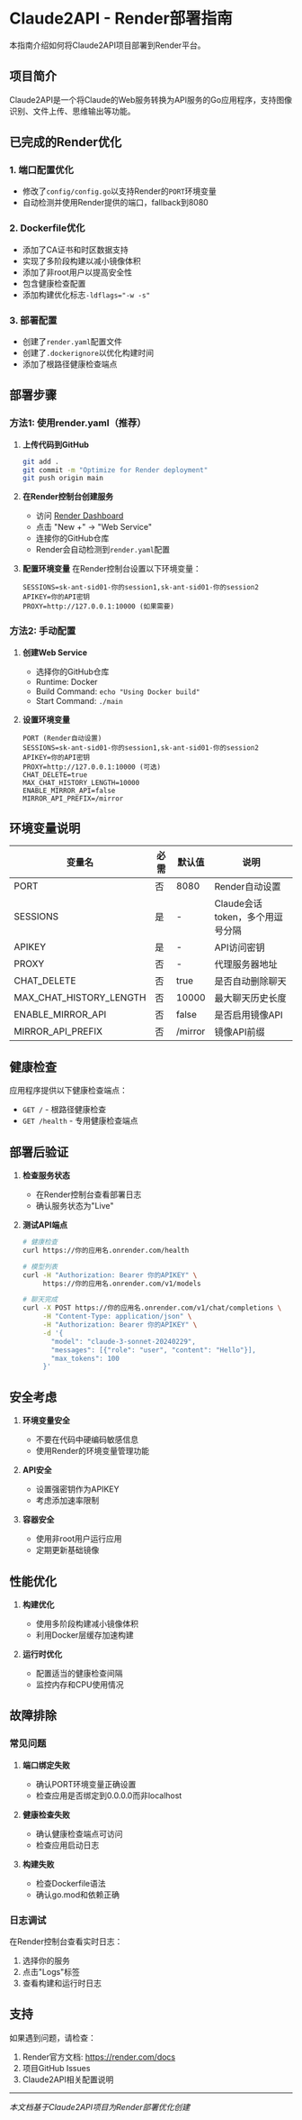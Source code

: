 # Claude2API - Render部署指南

本指南介绍如何将Claude2API项目部署到Render平台。

## 项目简介

Claude2API是一个将Claude的Web服务转换为API服务的Go应用程序，支持图像识别、文件上传、思维输出等功能。

## 已完成的Render优化

### 1. 端口配置优化
- 修改了`config/config.go`以支持Render的`PORT`环境变量
- 自动检测并使用Render提供的端口，fallback到8080

### 2. Dockerfile优化
- 添加了CA证书和时区数据支持
- 实现了多阶段构建以减小镜像体积
- 添加了非root用户以提高安全性
- 包含健康检查配置
- 添加构建优化标志`-ldflags="-w -s"`

### 3. 部署配置
- 创建了`render.yaml`配置文件
- 创建了`.dockerignore`以优化构建时间
- 添加了根路径健康检查端点

## 部署步骤

### 方法1: 使用render.yaml（推荐）

1. **上传代码到GitHub**
   ```bash
   git add .
   git commit -m "Optimize for Render deployment"
   git push origin main
   ```

2. **在Render控制台创建服务**
   - 访问 [Render Dashboard](https://dashboard.render.com)
   - 点击 "New +" → "Web Service"
   - 连接你的GitHub仓库
   - Render会自动检测到`render.yaml`配置

3. **配置环境变量**
   在Render控制台设置以下环境变量：
   ```
   SESSIONS=sk-ant-sid01-你的session1,sk-ant-sid01-你的session2
   APIKEY=你的API密钥
   PROXY=http://127.0.0.1:10000 (如果需要)
   ```

### 方法2: 手动配置

1. **创建Web Service**
   - 选择你的GitHub仓库
   - Runtime: Docker
   - Build Command: `echo "Using Docker build"`
   - Start Command: `./main`

2. **设置环境变量**
   ```
   PORT (Render自动设置)
   SESSIONS=sk-ant-sid01-你的session1,sk-ant-sid01-你的session2
   APIKEY=你的API密钥
   PROXY=http://127.0.0.1:10000 (可选)
   CHAT_DELETE=true
   MAX_CHAT_HISTORY_LENGTH=10000
   ENABLE_MIRROR_API=false
   MIRROR_API_PREFIX=/mirror
   ```

## 环境变量说明

| 变量名 | 必需 | 默认值 | 说明 |
|--------|------|--------|------|
| PORT | 否 | 8080 | Render自动设置 |
| SESSIONS | 是 | - | Claude会话token，多个用逗号分隔 |
| APIKEY | 是 | - | API访问密钥 |
| PROXY | 否 | - | 代理服务器地址 |
| CHAT_DELETE | 否 | true | 是否自动删除聊天 |
| MAX_CHAT_HISTORY_LENGTH | 否 | 10000 | 最大聊天历史长度 |
| ENABLE_MIRROR_API | 否 | false | 是否启用镜像API |
| MIRROR_API_PREFIX | 否 | /mirror | 镜像API前缀 |

## 健康检查

应用程序提供以下健康检查端点：
- `GET /` - 根路径健康检查
- `GET /health` - 专用健康检查端点

## 部署后验证

1. **检查服务状态**
   - 在Render控制台查看部署日志
   - 确认服务状态为"Live"

2. **测试API端点**
   ```bash
   # 健康检查
   curl https://你的应用名.onrender.com/health
   
   # 模型列表
   curl -H "Authorization: Bearer 你的APIKEY" \
        https://你的应用名.onrender.com/v1/models
   
   # 聊天完成
   curl -X POST https://你的应用名.onrender.com/v1/chat/completions \
        -H "Content-Type: application/json" \
        -H "Authorization: Bearer 你的APIKEY" \
        -d '{
          "model": "claude-3-sonnet-20240229",
          "messages": [{"role": "user", "content": "Hello"}],
          "max_tokens": 100
        }'
   ```

## 安全考虑

1. **环境变量安全**
   - 不要在代码中硬编码敏感信息
   - 使用Render的环境变量管理功能

2. **API安全**
   - 设置强密钥作为APIKEY
   - 考虑添加速率限制

3. **容器安全**
   - 使用非root用户运行应用
   - 定期更新基础镜像

## 性能优化

1. **构建优化**
   - 使用多阶段构建减小镜像体积
   - 利用Docker层缓存加速构建

2. **运行时优化**
   - 配置适当的健康检查间隔
   - 监控内存和CPU使用情况

## 故障排除

### 常见问题

1. **端口绑定失败**
   - 确认PORT环境变量正确设置
   - 检查应用是否绑定到0.0.0.0而非localhost

2. **健康检查失败**
   - 确认健康检查端点可访问
   - 检查应用启动日志

3. **构建失败**
   - 检查Dockerfile语法
   - 确认go.mod和依赖正确

### 日志调试

在Render控制台查看实时日志：
1. 选择你的服务
2. 点击"Logs"标签
3. 查看构建和运行时日志

## 支持

如果遇到问题，请检查：
1. Render官方文档: https://render.com/docs
2. 项目GitHub Issues
3. Claude2API相关配置说明

---

*本文档基于Claude2API项目为Render部署优化创建*
